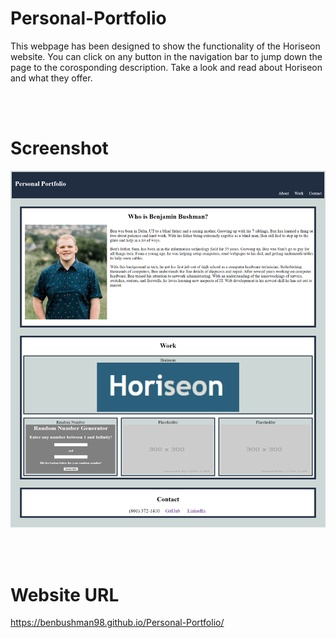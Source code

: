 # Personal-Portfolio
This webpage has been designed to show the functionality of the Horiseon website. You can click on any button in the navigation bar to jump down the page to the corosponding description. Take a look and read about Horiseon and what they offer.

<br></br>

# Screenshot
![Screenshot of what the webpage looks like](/img/Screenshot.png)

<br></br>

# Website URL
https://benbushman98.github.io/Personal-Portfolio/
